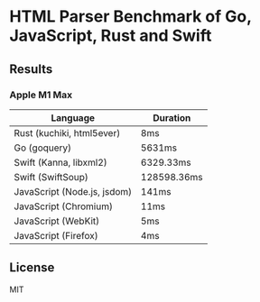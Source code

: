 # HTML Parser Benchmark of Go, JavaScript, Rust and Swift

## Results

### Apple M1 Max

| Language | Duration |
|-------|------|
| Rust (kuchiki, html5ever) | 8ms |
| Go (goquery) | 5631ms |
| Swift (Kanna, libxml2) | 6329.33ms |
| Swift (SwiftSoup) | 128598.36ms |
| JavaScript (Node.js, jsdom) | 141ms |
| JavaScript (Chromium) | 11ms |
| JavaScript (WebKit) | 5ms |
| JavaScript (Firefox) | 4ms |

## License

MIT
